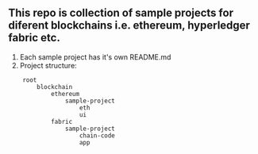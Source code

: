 ## This repo is collection of sample projects for diferent blockchains i.e. ethereum, hyperledger fabric etc.

1. Each sample project has it's own README.md
2. Project structure:

```
    root
        blockchain
            ethereum
                sample-project
                    eth
                    ui
            fabric
                sample-project
                    chain-code
                    app
```
